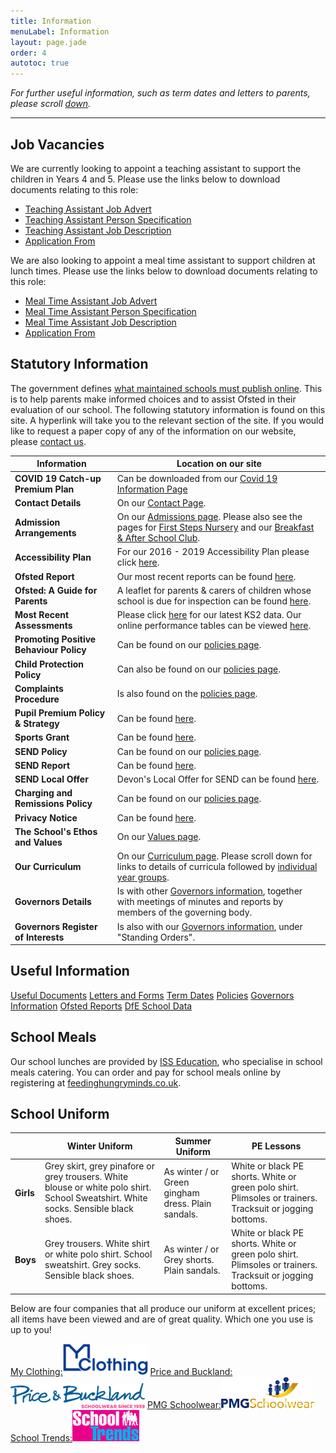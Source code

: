 ```yaml
---
title: Information
menuLabel: Information
layout: page.jade
order: 4
autotoc: true
---
```


_For further useful information, such as term dates and letters to parents, please scroll [down](#down)._

---

## Job Vacancies

We are currently looking to appoint a teaching assistant to support the children in Years 4 and 5. Please use the links below to download documents relating to this role:

- [Teaching Assistant Job Advert](/docs/TA-vacancy-April-2021.pdf)
- [Teaching Assistant Person Specification](/docs/Teaching-Assistant-Person-Specification.pdf)
- [Teaching Assistant Job Description](/docs/TA-JOB-DESCRIPTION.pdf)
- [Application From](/docs/Application-form-Support-Staff.docx)

We are also looking to appoint a meal time assistant to support children at lunch times. Please use the links below to download documents relating to this role:

- [Meal Time Assistant Job Advert](/docs/Mealtime-Assistant-Advert.pdf)
- [Meal Time Assistant Person Specification](/docs/Mealtime-Assistant-Job-Description.pdf)
- [Meal Time Assistant Job Description](/docs/MTA-Person-Specification.pdf)
- [Application From](/docs/Application-form-Support-Staff.docx)

## Statutory Information

The government defines [what maintained schools must publish online][1]. This is to help parents make informed choices and to assist Ofsted in their evaluation of our school.
The following statutory information is found on this site. A hyperlink will take you to the relevant section of the site. If you would like to request a paper copy of any of the information on our website, please [contact us](/contact-us).

| **Information**                         | **Location on our site**                                                                                                        |
| --------------------------------------- | ------------------------------------------------------------------------------------------------------------------------------- |
| **COVID 19 Catch-up Premium Plan**      | Can be downloaded from our [Covid 19 Information Page](/covid-19-information)                                                   |
| **Contact Details**                     | On our [Contact Page][2].                                                                                                       |
| **Admission Arrangements**              | On our [Admissions page][3]. Please also see the pages for [First Steps Nursery][4] and our [Breakfast & After School Club][5]. |
| **Accessibility Plan**                  | For our 2016 - 2019 Accessibility Plan please click [here][28].                                                                 |
| **Ofsted Report**                       | Our most recent reports can be found [here][6].                                                                                 |
| **Ofsted: A Guide for Parents**         | A leaflet for parents & carers of children whose school is due for inspection can be found [here][25].                          |
| **Most Recent Assessments**             | Please click [here](/ks2-data) for our latest KS2 data. Our online performance tables can be viewed [here][8].                  |
| **Promoting Positive Behaviour Policy** | Can be found on our [policies page][9].                                                                                         |
| **Child Protection Policy**             | Can also be found on our [policies page][9].                                                                                    |
| **Complaints Procedure**                | Is also found on the [policies page][9].                                                                                        |
| **Pupil Premium Policy & Strategy**     | Can be found [here][10].                                                                                                        |
| **Sports Grant**                        | Can be found [here][11].                                                                                                        |
| **SEND Policy**                         | Can be found on our [policies page][9].                                                                                         |
| **SEND Report**                         | Can be found [here][12].                                                                                                        |
| **SEND Local Offer**                    | Devon's Local Offer for SEND can be found [here][24].                                                                           |
| **Charging and Remissions Policy**      | Can be found on our [policies page][9].                                                                                         |
| **Privacy Notice**                      | Can be found [here][9].                                                                                                         |
| **The School's Ethos and Values**       | On our [Values page][13].                                                                                                       |
| **Our Curriculum**                      | On our [Curriculum page][14]. Please scroll down for links to details of curricula followed by [individual year groups][15].    |
| **Governors Details**                   | Is with other [Governors information][17], together with meetings of minutes and reports by members of the governing body.      |
| **Governors Register of Interests**     | Is also with our [Governors information][17], under "Standing Orders".                                                          |

<a id="down"></a>

## Useful Information

<div class="cf infoButtons">

[Useful Documents](https://drive.google.com/folderview?id=0B0102cki14zKUmg5Y1FYcVhwUlU&usp=sharing)
[Letters and Forms](https://drive.google.com/folderview?id=0B0102cki14zKOVZRWUpkSDdUSnc&usp=sharing)
[Term Dates](https://drive.google.com/a/decoyschool.co.uk/folderview?id=0B0102cki14zKMHplN1ptRkp5N00&usp=sharing&tid=0B0102cki14zKUmg5Y1FYcVhwUlU#grid)
[Policies](https://drive.google.com/folderview?id=0B0102cki14zKb1RVdnV6T0dQOG8&usp=sharing)
[Governors Information](https://drive.google.com/folderview?id=0B0102cki14zKM1V0bDRJZVFyRmM&usp=sharing)
[Ofsted Reports](http://www.ofsted.gov.uk/inspection-reports/find-inspection-report/provider/ELS/113209)
[DfE School Data](http://www.education.gov.uk/cgi-bin/schools/performance/school.pl?urn=113209)

</div>

## School Meals

Our school lunches are provided by [ISS Education][18], who specialise in school meals catering. You can order and pay for school meals online by registering at [feedinghungryminds.co.uk](http://www.feedinghungryminds.co.uk).

## School Uniform

|           | **Winter Uniform**                                                                                                                  | **Summer Uniform**                                 | **PE Lessons**                                                                                            |
| --------- | ----------------------------------------------------------------------------------------------------------------------------------- | -------------------------------------------------- | --------------------------------------------------------------------------------------------------------- |
| **Girls** | Grey skirt, grey pinafore or grey trousers. White blouse or white polo shirt. School Sweatshirt. White socks. Sensible black shoes. | As winter / or Green gingham dress. Plain sandals. | White or black PE shorts. White or green polo shirt. Plimsoles or trainers. Tracksuit or jogging bottoms. |
| **Boys**  | Grey trousers. White shirt or white polo shirt. School sweatshirt. Grey socks. Sensible black shoes.                                | As winter / or Grey shorts. Plain sandals.         | White or black PE shorts. White or green polo shirt. Plimsoles or trainers. Tracksuit or jogging bottoms. |

Below are four companies that all produce our uniform at excellent prices; all items have been viewed and are of great quality. Which one you use is up to you!

<div class="uniformPics">
	<a href="https://myclothing.com/" target="_blank"><span>My Clothing:</span><img src="../images/uniform/my-clothing-logo.png" alt="my clothing uniform"></a>
	<a href="https://www.pbuniform-online.co.uk/decoy" target="_blank"><span>Price and Buckland:</span><img src="../images/uniform/pbLogo.png" alt="Price and Buckland uniform"></a>
	<a href="http://pmgschoolwear.co.uk/" target="_blank"><span>PMG Schoolwear:</span><img src="../images/uniform/pmg.jpg" alt="PMG schoolwear"></a>
	<a href="http://www.schooltrends.co.uk/" target="_blank"><span>School Trends:</span><img src="../images/uniform/schoolTrends.jpg" alt="School Trends uniform"></a>
</div>

[1]: https://www.gov.uk/guidance/what-maintained-schools-must-publish-online
[2]: /contact-us
[3]: /admissions-information
[4]: /first-steps-nursery
[5]: /extended-schools-admissions
[6]: http://www.ofsted.gov.uk/inspection-reports/find-inspection-report/provider/ELS/113209
[7]: https://drive.google.com/file/d/0B76W__U5CTntWjZNVXdLTjlmSG8/view?usp=sharing
[8]: https://www.compare-school-performance.service.gov.uk/school/113209
[9]: https://drive.google.com/folderview?id=0B0102cki14zKb1RVdnV6T0dQOG8&usp=sharing
[10]: https://drive.google.com/open?id=0B0102cki14zKcHBaRHRoR25UbjA
[11]: https://drive.google.com/open?id=0B0102cki14zKWDZjbGt5NlJ0U00
[12]: https://drive.google.com/open?id=0B0102cki14zKUmtSeFRpWXhQZkU
[13]: /our-values
[14]: /curriculum
[15]: /curriculum/#down
[16]: https://drive.google.com/file/d/0B76W__U5CTntMklxX1RDT3lNQTg/view?usp=sharing
[17]: https://drive.google.com/open?id=0B0102cki14zKM1V0bDRJZVFyRmM
[18]: http://www.uk.issworld.com/
[21]: https://drive.google.com/file/d/0B76W__U5CTntODdGdG9HX0JTTW8/view?usp=sharing
[22]: https://drive.google.com/folderview?id=0B0102cki14zKb1RVdnV6T0dQOG8&usp=sharing
[23]: https://drive.google.com/drive/folders/0B0102cki14zKbEFTUHJ4RlF4eTA?usp=sharing
[24]: https://new.devon.gov.uk/educationandfamilies/special-educational-needs-and-disability-send-local-offer
[25]: https://www.gov.uk/government/publications/school-inspections-a-guide-for-parents
[26]: https://drive.google.com/open?id=10E202ibBKpTv5QFdyMiYDnQuikmluP5F
[27]: https://drive.google.com/file/d/0B76W__U5CTntbGxfWE15dXhRVEk/view?usp=sharing
[28]: https://drive.google.com/open?id=1he_FBoD3AwQILReiuWBbqEEePv7Owa-L
[29]: https://www.devonjobs.gov.uk/teaching-primary-and-foundation-stage-school-posts-class-teacher-decoy-community-primary-school/55306.job
[30]: https://drive.google.com/open?id=0B76W__U5CTntdUw3Q0pOVzhrUlE
[31]: https://drive.google.com/drive/folders/0B76W__U5CTntRWJJQ2VLV3BvOHM?usp=sharing
